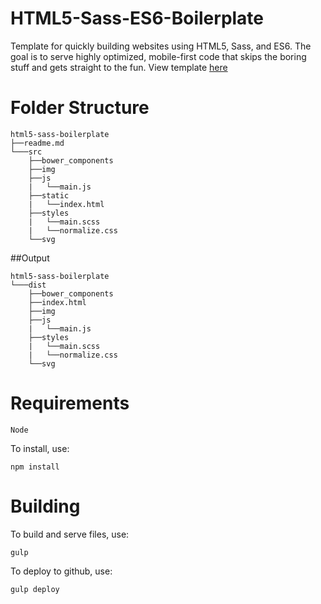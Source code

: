# HTML5-Sass-ES6-Boilerplate

Template for quickly building websites using HTML5, Sass, and ES6. 
The goal is to serve highly optimized, mobile-first code that skips 
the boring stuff and gets straight to the fun. View template [here](https://jontonsoup4.github.io/html5-sass-es6-boilerplate/)

# Folder Structure

```
html5-sass-boilerplate
├──readme.md
└───src
    ├──bower_components
    ├──img 
    ├──js
    |   └──main.js
    ├──static
    |   └──index.html
    ├──styles
    |   └──main.scss
    |   └──normalize.css
    └──svg
```

##Output
```
html5-sass-boilerplate
└───dist
    ├──bower_components
    ├──index.html
    ├──img 
    ├──js
    |   └──main.js
    ├──styles
    |   └──main.scss
    |   └──normalize.css
    └──svg
```

# Requirements

    Node

To install, use:

    npm install

# Building

To build and serve files, use:

    gulp

To deploy to github, use:

    gulp deploy
